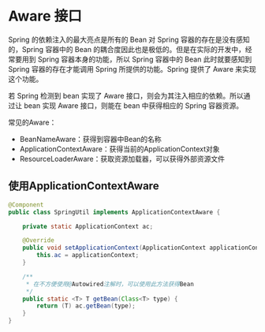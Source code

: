 # Aware 接口

Spring 的依赖注入的最大亮点是所有的 Bean 对 Spring 容器的存在是没有感知的，Spring 容器中的 Bean 的耦合度因此也是极低的。但是在实际的开发中，经常要用到 Spring 容器本身的功能，所以 Spring 容器中的 Bean 此时就要感知到 Spring 容器的存在才能调用 Spring 所提供的功能。Spring 提供了 Aware 来实现这个功能。

若 Spring 检测到 bean 实现了 Aware 接口，则会为其注入相应的依赖。所以通过让 bean 实现 Aware 接口，则能在 bean 中获得相应的 Spring 容器资源。

常见的Aware：

- BeanNameAware：获得到容器中Bean的名称
- ApplicationContextAware：获得当前的ApplicationContext对象
- ResourceLoaderAware：获取资源加载器，可以获得外部资源文件

## 使用ApplicationContextAware

```java
@Component
public class SpringUtil implements ApplicationContextAware {

    private static ApplicationContext ac;

    @Override
    public void setApplicationContext(ApplicationContext applicationContext) throws BeansException {
        this.ac = applicationContext;
    }

    /**
     * 在不方便使用@Autowired注解时，可以使用此方法获得Bean
     */
    public static <T> T getBean(Class<T> type) {
        return (T) ac.getBean(type);
    }
}
```
